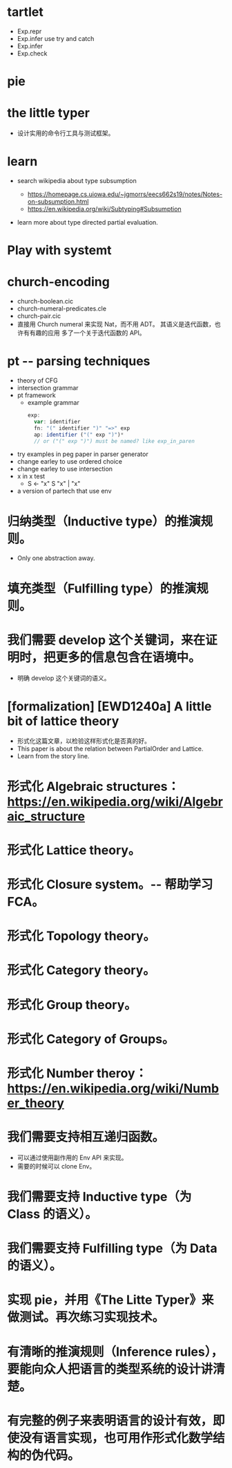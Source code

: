 # tartlet

- Exp.repr
- Exp.infer use try and catch
- Exp.infer
- Exp.check

# pie

# the little typer

- 设计实用的命令行工具与测试框架。

# learn

- search wikipedia about type subsumption
  - https://homepage.cs.uiowa.edu/~jgmorrs/eecs662s19/notes/Notes-on-subsumption.html
  - https://en.wikipedia.org/wiki/Subtyping#Subsumption

- learn more about type directed partial evaluation.

# Play with systemt

# church-encoding

- church-boolean.cic
- church-numeral-predicates.cle
- church-pair.cic
- 直接用 Church numeral 来实现 Nat，而不用 ADT。
  其语义是迭代函数，也许有有趣的应用
  多了一个关于迭代函数的 API。

# pt -- parsing techniques

- theory of CFG
- intersection grammar
- pt framework
  - example grammar
    ``` js
    exp:
      var: identifier
      fn: "(" identifier ")" "=>" exp
      ap: identifier ("(" exp ")")*
      // or ("(" exp ")") must be named? like exp_in_paren
    ```
- try examples in peg paper in parser generator
- change earley to use ordered choice
- change earley to use intersection
- x in x test
  - S <- "x" S "x" | "x"
- a version of partech that use env

# 归纳类型（Inductive type）的推演规则。

- Only one abstraction away.

# 填充类型（Fulfilling type）的推演规则。

# 我们需要 develop 这个关键词，来在证明时，把更多的信息包含在语境中。

- 明确 develop 这个关键词的语义。

# [formalization] [EWD1240a] A little bit of lattice theory

- 形式化这篇文章，以检验这样形式化是否真的好。
- This paper is about the relation between PartialOrder and Lattice.
- Learn from the story line.

# 形式化 Algebraic structures：https://en.wikipedia.org/wiki/Algebraic_structure

# 形式化 Lattice theory。

# 形式化 Closure system。-- 帮助学习 FCA。

# 形式化 Topology theory。

# 形式化 Category theory。

# 形式化 Group theory。

# 形式化 Category of Groups。

# 形式化 Number theroy：https://en.wikipedia.org/wiki/Number_theory

# 我们需要支持相互递归函数。

- 可以通过使用副作用的 Env API 来实现。
- 需要的时候可以 clone Env。

# 我们需要支持 Inductive type（为 Class 的语义）。

# 我们需要支持 Fulfilling type（为 Data 的语义）。

# 实现 pie，并用《The Litte Typer》来做测试。再次练习实现技术。

# 有清晰的推演规则（Inference rules），要能向众人把语言的类型系统的设计讲清楚。

# 有完整的例子来表明语言的设计有效，即使没有语言实现，也可用作形式化数学结构的伪代码。
